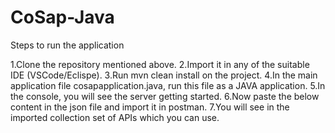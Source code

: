 # CoSap-Java

Steps to run the application

1.Clone the repository mentioned above.
2.Import it in any of the suitable IDE (VSCode/Eclispe).
3.Run mvn clean install on the project.
4.In the main application file cosapapplication.java, run this file as a JAVA application.
5.In the console, you will see the server getting started.
6.Now paste the below content in the json file and import it in postman.
7.You will see in the imported collection set of APIs which you can use.
